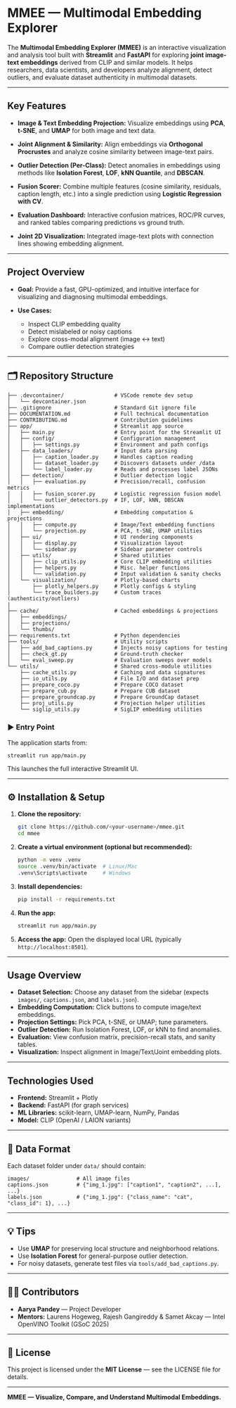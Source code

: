#  MMEE — Multimodal Embedding Explorer

The **Multimodal Embedding Explorer (MMEE)** is an interactive visualization and analysis tool built with **Streamlit** and **FastAPI** for exploring **joint image-text embeddings** derived from CLIP and similar models. It helps researchers, data scientists, and developers analyze alignment, detect outliers, and evaluate dataset authenticity in multimodal datasets.

---

##  Key Features

* **Image & Text Embedding Projection:**
  Visualize embeddings using **PCA**, **t-SNE**, and **UMAP** for both image and text data.

* **Joint Alignment & Similarity:**
  Align embeddings via **Orthogonal Procrustes** and analyze cosine similarity between image-text pairs.

* **Outlier Detection (Per-Class):**
  Detect anomalies in embeddings using methods like **Isolation Forest**, **LOF**, **kNN Quantile**, and **DBSCAN**.

* **Fusion Scorer:**
  Combine multiple features (cosine similarity, residuals, caption length, etc.) into a single prediction using **Logistic Regression with CV**.

* **Evaluation Dashboard:**
  Interactive confusion matrices, ROC/PR curves, and ranked tables comparing predictions vs ground truth.

* **Joint 2D Visualization:**
  Integrated image-text plots with connection lines showing embedding alignment.

---

## Project Overview

* **Goal:** Provide a fast, GPU-optimized, and intuitive interface for visualizing and diagnosing multimodal embeddings.
* **Use Cases:**

  * Inspect CLIP embedding quality
  * Detect mislabeled or noisy captions
  * Explore cross-modal alignment (image ↔ text)
  * Compare outlier detection strategies

---

## 🗂️ Repository Structure

```
├── .devcontainer/                # VSCode remote dev setup
│   └── devcontainer.json
├── .gitignore                    # Standard Git ignore file
├── DOCUMENTATION.md              # Full technical documentation
├── CONTRIBUTING.md               # Contribution guidelines
├── app/                          # Streamlit app source
│   ├── main.py                   # Entry point for the Streamlit UI
│   ├── config/                   # Configuration management
│   │   ├── settings.py           # Environment and path configs
│   ├── data_loaders/             # Input data parsing
│   │   ├── caption_loader.py     # Handles caption reading
│   │   ├── dataset_loader.py     # Discovers datasets under /data
│   │   └── label_loader.py       # Reads and processes label JSONs
│   ├── detection/                # Outlier detection logic
│   │   ├── evaluation.py         # Precision/recall, confusion metrics
│   │   ├── fusion_scorer.py      # Logistic regression fusion model
│   │   └── outlier_detectors.py  # IF, LOF, kNN, DBSCAN implementations
│   ├── embedding/                # Embedding computation & projections
│   │   ├── compute.py            # Image/Text embedding functions
│   │   └── projection.py         # PCA, t-SNE, UMAP utilities
│   ├── ui/                       # UI rendering components
│   │   ├── display.py            # Visualization layout
│   │   └── sidebar.py            # Sidebar parameter controls
│   ├── utils/                    # Shared utilities
│   │   ├── clip_utils.py         # Core CLIP embedding utilities
│   │   ├── helpers.py            # Misc. helper functions
│   │   └── validation.py         # Input validation & sanity checks
│   └── visualization/            # Plotly-based charts
│       ├── plotly_helpers.py     # Plotly configs & styling
│       └── trace_builders.py     # Custom traces (authenticity/outliers)
|
├── cache/                        # Cached embeddings & projections
│   ├── embeddings/
│   ├── projections/
│   └── thumbs/
├── requirements.txt              # Python dependencies
├── tools/                        # Utility scripts
│   ├── add_bad_captions.py       # Injects noisy captions for testing
│   ├── check_gt.py               # Ground-truth checker
│   └── eval_sweep.py             # Evaluation sweeps over models
└── utils/                        # Shared cross-module utilities
    ├── cache_utils.py            # Caching and data signatures
    ├── io_utils.py               # File I/O and dataset prep
    ├── prepare_coco.py           # Prepare COCO dataset
    ├── prepare_cub.py            # Prepare CUB dataset
    ├── prepare_groundcap.py      # Prepare GroundCap dataset
    ├── proj_utils.py             # Projection helper utilities
    └── siglip_utils.py           # SigLIP embedding utilities
```

### ▶️ Entry Point

The application starts from:

```
streamlit run app/main.py
```

This launches the full interactive Streamlit UI.

---

## ⚙️ Installation & Setup

1. **Clone the repository:**

   ```bash
   git clone https://github.com/<your-username>/mmee.git
   cd mmee
   ```

2. **Create a virtual environment (optional but recommended):**

   ```bash
   python -m venv .venv
   source .venv/bin/activate  # Linux/Mac
   .venv\Scripts\activate     # Windows
   ```

3. **Install dependencies:**

   ```bash
   pip install -r requirements.txt
   ```

4. **Run the app:**

   ```bash
   streamlit run app/main.py
   ```

5. **Access the app:**
   Open the displayed local URL (typically `http://localhost:8501`).

---

##  Usage Overview

* **Dataset Selection:** Choose any dataset from the sidebar (expects `images/`, `captions.json`, and `labels.json`).
* **Embedding Computation:** Click buttons to compute image/text embeddings.
* **Projection Settings:** Pick PCA, t-SNE, or UMAP; tune parameters.
* **Outlier Detection:** Run Isolation Forest, LOF, or kNN to find anomalies.
* **Evaluation:** View confusion matrix, precision-recall stats, and sanity tables.
* **Visualization:** Inspect alignment in Image/Text/Joint embedding plots.

---

##  Technologies Used

* **Frontend:** Streamlit + Plotly
* **Backend:** FastAPI (for graph services)
* **ML Libraries:** scikit-learn, UMAP-learn, NumPy, Pandas
* **Model:** CLIP (OpenAI / LAION variants)

---

## 📁 Data Format

Each dataset folder under `data/` should contain:

```
images/               # All image files
captions.json         # {"img_1.jpg": ["caption1", "caption2", ...], ...}
labels.json           # {"img_1.jpg": {"class_name": "cat", "class_id": 1}, ...}
```

---

## 💡 Tips

* Use **UMAP** for preserving local structure and neighborhood relations.
* Use **Isolation Forest** for general-purpose outlier detection.
* For noisy datasets, generate test files via `tools/add_bad_captions.py`.


---

## 🧑‍💻 Contributors

* **Aarya Pandey** — Project Developer
* **Mentors:** Laurens Hogeweg, Rajesh Gangireddy & Samet Akcay — Intel OpenVINO Toolkit (GSoC 2025)

---

## 📄 License

This project is licensed under the **MIT License** — see the LICENSE file for details.

---

**MMEE — Visualize, Compare, and Understand Multimodal Embeddings.**

